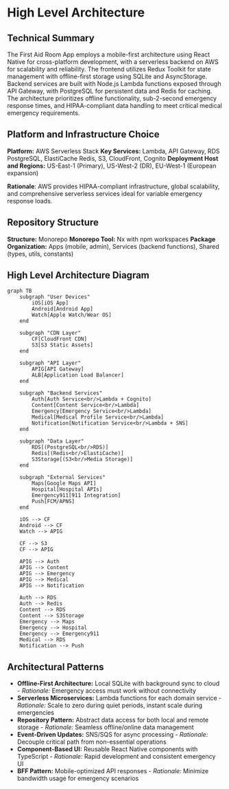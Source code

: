 # High Level Architecture

## Technical Summary

The First Aid Room App employs a mobile-first architecture using React Native for cross-platform development, with a serverless backend on AWS for scalability and reliability. The frontend utilizes Redux Toolkit for state management with offline-first storage using SQLite and AsyncStorage. Backend services are built with Node.js Lambda functions exposed through API Gateway, with PostgreSQL for persistent data and Redis for caching. The architecture prioritizes offline functionality, sub-2-second emergency response times, and HIPAA-compliant data handling to meet critical medical emergency requirements.

## Platform and Infrastructure Choice

**Platform:** AWS Serverless Stack
**Key Services:** Lambda, API Gateway, RDS PostgreSQL, ElastiCache Redis, S3, CloudFront, Cognito
**Deployment Host and Regions:** US-East-1 (Primary), US-West-2 (DR), EU-West-1 (European expansion)

**Rationale**: AWS provides HIPAA-compliant infrastructure, global scalability, and comprehensive serverless services ideal for variable emergency response loads.

## Repository Structure

**Structure:** Monorepo
**Monorepo Tool:** Nx with npm workspaces
**Package Organization:** Apps (mobile, admin), Services (backend functions), Shared (types, utils, constants)

## High Level Architecture Diagram

```mermaid
graph TB
    subgraph "User Devices"
        iOS[iOS App]
        Android[Android App]
        Watch[Apple Watch/Wear OS]
    end
    
    subgraph "CDN Layer"
        CF[CloudFront CDN]
        S3[S3 Static Assets]
    end
    
    subgraph "API Layer"
        APIG[API Gateway]
        ALB[Application Load Balancer]
    end
    
    subgraph "Backend Services"
        Auth[Auth Service<br/>Lambda + Cognito]
        Content[Content Service<br/>Lambda]
        Emergency[Emergency Service<br/>Lambda]
        Medical[Medical Profile Service<br/>Lambda]
        Notification[Notification Service<br/>Lambda + SNS]
    end
    
    subgraph "Data Layer"
        RDS[(PostgreSQL<br/>RDS)]
        Redis[(Redis<br/>ElastiCache)]
        S3Storage[(S3<br/>Media Storage)]
    end
    
    subgraph "External Services"
        Maps[Google Maps API]
        Hospital[Hospital APIs]
        Emergency911[911 Integration]
        Push[FCM/APNS]
    end
    
    iOS --> CF
    Android --> CF
    Watch --> APIG
    
    CF --> S3
    CF --> APIG
    
    APIG --> Auth
    APIG --> Content
    APIG --> Emergency
    APIG --> Medical
    APIG --> Notification
    
    Auth --> RDS
    Auth --> Redis
    Content --> RDS
    Content --> S3Storage
    Emergency --> Maps
    Emergency --> Hospital
    Emergency --> Emergency911
    Medical --> RDS
    Notification --> Push
```

## Architectural Patterns

- **Offline-First Architecture:** Local SQLite with background sync to cloud - _Rationale:_ Emergency access must work without connectivity
- **Serverless Microservices:** Lambda functions for each domain service - _Rationale:_ Scale to zero during quiet periods, instant scale during emergencies
- **Repository Pattern:** Abstract data access for both local and remote storage - _Rationale:_ Seamless offline/online data management
- **Event-Driven Updates:** SNS/SQS for async processing - _Rationale:_ Decouple critical path from non-essential operations
- **Component-Based UI:** Reusable React Native components with TypeScript - _Rationale:_ Rapid development and consistent emergency UI
- **BFF Pattern:** Mobile-optimized API responses - _Rationale:_ Minimize bandwidth usage for emergency scenarios
